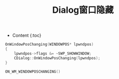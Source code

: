 ﻿---
layout:		post
category:	"program"
title:		"Dialog窗口隐藏"
tags:		[mfc,c++]
---
- Content
{:toc}

```cpp
OnWindowPosChanging(WINDOWPOS* lpwndpos)
{
	lpwndpos->flags &= ~SWP_SHOWWINDOW;
	CDialog::OnWindowPosChanging(lpwndpos);
}

ON_WM_WINDOWPOSCHANGING()
```